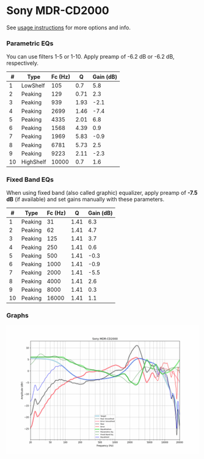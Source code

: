 # Sony MDR-CD2000
See [usage instructions](https://github.com/jaakkopasanen/AutoEq#usage) for more options and info.

### Parametric EQs
You can use filters 1-5 or 1-10. Apply preamp of -6.2 dB or -6.2 dB, respectively.

|   # | Type      |   Fc (Hz) |    Q |   Gain (dB) |
|-----|-----------|-----------|------|-------------|
|   1 | LowShelf  |       105 | 0.7  |         5.8 |
|   2 | Peaking   |       129 | 0.71 |         2.3 |
|   3 | Peaking   |       939 | 1.93 |        -2.1 |
|   4 | Peaking   |      2699 | 1.46 |        -7.4 |
|   5 | Peaking   |      4335 | 2.01 |         6.8 |
|   6 | Peaking   |      1568 | 4.39 |         0.9 |
|   7 | Peaking   |      1969 | 5.83 |        -0.9 |
|   8 | Peaking   |      6781 | 5.73 |         2.5 |
|   9 | Peaking   |      9223 | 2.11 |        -2.3 |
|  10 | HighShelf |     10000 | 0.7  |         1.6 |

### Fixed Band EQs
When using fixed band (also called graphic) equalizer, apply preamp of **-7.5 dB** (if available) and set gains manually with these parameters.

|   # | Type    |   Fc (Hz) |    Q |   Gain (dB) |
|-----|---------|-----------|------|-------------|
|   1 | Peaking |        31 | 1.41 |         6.3 |
|   2 | Peaking |        62 | 1.41 |         4.7 |
|   3 | Peaking |       125 | 1.41 |         3.7 |
|   4 | Peaking |       250 | 1.41 |         0.6 |
|   5 | Peaking |       500 | 1.41 |        -0.3 |
|   6 | Peaking |      1000 | 1.41 |        -0.9 |
|   7 | Peaking |      2000 | 1.41 |        -5.5 |
|   8 | Peaking |      4000 | 1.41 |         2.6 |
|   9 | Peaking |      8000 | 1.41 |         0.3 |
|  10 | Peaking |     16000 | 1.41 |         1.1 |

### Graphs
![](./Sony%20MDR-CD2000.png)
